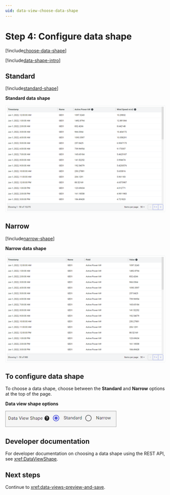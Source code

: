 ```yaml
---
uid: data-view-choose-data-shape
---
```


# Step 4: Configure data shape

[!include[choose-data-shape](_includes/choose-data-shape.md)]

[!include[data-shape-intro](_includes/data-shape-intro.md)]

## Standard

[!include[standard-shape](_includes/standard-shape.md)]

**Standard data shape**

![Standard Data Shape](_images/data-view-shape-standard.png)

## Narrow

[!include[narrow-shape](_includes/narrow-shape.md)]

**Narrow data shape**

![Narrow Data Shape](_images/data-view-shape-narrow.png)

## To configure data shape

To choose a data shape, choose between the **Standard** and **Narrow** options at the top of the page.

**Data view shape options**

![Data view shape options](_images/data-view-shape-options.png)

## Developer documentation

For developer documentation on choosing a data shape using the REST API, see <xref:DataViewShape>.

## Next steps

Continue to <xref:data-views-preview-and-save>.